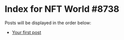 # Index for NFT World #8738
Posts will be displayed in the order below:

- [Your first post](./001-first.md)

